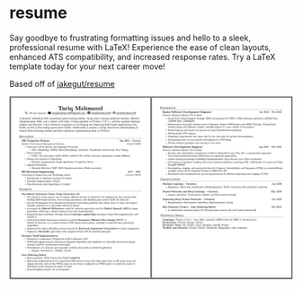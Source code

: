 # resume
Say goodbye to frustrating formatting issues and hello to a sleek, professional resume with LaTeX! Experience the ease of clean layouts, enhanced ATS compatibility, and increased response rates. Try a LaTeX template today for your next career move!

Based off of [jakegut/resume](https://github.com/jakegut/resume)

![Resume Preview](resume.png)
